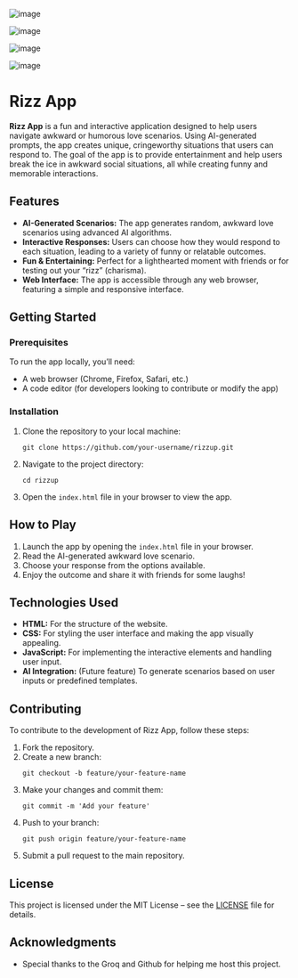![image](https://github.com/user-attachments/assets/03bc55d5-6c65-455b-b413-c99c2954f7ab)


![image](https://github.com/user-attachments/assets/b3a89c1d-7c4d-43af-8b18-08ba7481226f)


![image](https://github.com/user-attachments/assets/c7eb2e89-04c1-47c1-a8c3-7119b18fc1bb)


![image](https://github.com/user-attachments/assets/d2533564-d6a0-4218-96d1-6654f951d77b)


<h1>Rizz App</h1>
  <p><strong>Rizz App</strong> is a fun and interactive application designed to help users navigate awkward or humorous love scenarios. Using AI-generated prompts, the app creates unique, cringeworthy situations that users can respond to. The goal of the app is to provide entertainment and help users break the ice in awkward social situations, all while creating funny and memorable interactions.</p>

  <h2>Features</h2>
  <ul>
    <li><strong>AI-Generated Scenarios:</strong> The app generates random, awkward love scenarios using advanced AI algorithms.</li>
    <li><strong>Interactive Responses:</strong> Users can choose how they would respond to each situation, leading to a variety of funny or relatable outcomes.</li>
    <li><strong>Fun & Entertaining:</strong> Perfect for a lighthearted moment with friends or for testing out your “rizz” (charisma).</li>
    <li><strong>Web Interface:</strong> The app is accessible through any web browser, featuring a simple and responsive interface.</li>
  </ul>

  <h2>Getting Started</h2>

  <h3>Prerequisites</h3>
  <p>To run the app locally, you’ll need:</p>
  <ul>
    <li>A web browser (Chrome, Firefox, Safari, etc.)</li>
    <li>A code editor (for developers looking to contribute or modify the app)</li>
  </ul>

  <h3>Installation</h3>
  <ol>
    <li>Clone the repository to your local machine:
      <pre><code>git clone https://github.com/your-username/rizzup.git</code></pre>
    </li>
    <li>Navigate to the project directory:
      <pre><code>cd rizzup</code></pre>
    </li>
    <li>Open the <code>index.html</code> file in your browser to view the app.</li>
  </ol>

  <h2>How to Play</h2>
  <ol>
    <li>Launch the app by opening the <code>index.html</code> file in your browser.</li>
    <li>Read the AI-generated awkward love scenario.</li>
    <li>Choose your response from the options available.</li>
    <li>Enjoy the outcome and share it with friends for some laughs!</li>
  </ol>

  <h2>Technologies Used</h2>
  <ul>
    <li><strong>HTML:</strong> For the structure of the website.</li>
    <li><strong>CSS:</strong> For styling the user interface and making the app visually appealing.</li>
    <li><strong>JavaScript:</strong> For implementing the interactive elements and handling user input.</li>
    <li><strong>AI Integration:</strong> (Future feature) To generate scenarios based on user inputs or predefined templates.</li>
  </ul>

  <h2>Contributing</h2>
  <p>To contribute to the development of Rizz App, follow these steps:</p>
  <ol>
    <li>Fork the repository.</li>
    <li>Create a new branch:
      <pre><code>git checkout -b feature/your-feature-name</code></pre>
    </li>
    <li>Make your changes and commit them:
      <pre><code>git commit -m 'Add your feature'</code></pre>
    </li>
    <li>Push to your branch:
      <pre><code>git push origin feature/your-feature-name</code></pre>
    </li>
    <li>Submit a pull request to the main repository.</li>
  </ol>

  <h2>License</h2>
  <p>This project is licensed under the MIT License – see the <a href="https://github.com/TheSman122333/rizzup/blob/master/LICENSE.txt">LICENSE</a> file for details.</p>

  <h2>Acknowledgments</h2>
  <ul>
    <li>Special thanks to the Groq and Github for helping me host this project.
</li>
  </ul>

</body>


